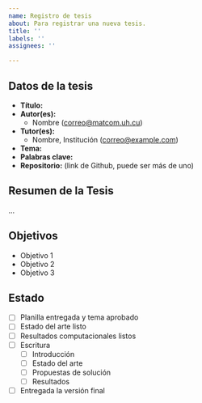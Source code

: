 ```yaml
---
name: Registro de tesis
about: Para registrar una nueva tesis.
title: ''
labels: ''
assignees: ''

---
```


## Datos de la tesis

- **Título:**
- **Autor(es):**
    - Nombre (correo@matcom.uh.cu)
- **Tutor(es):**
    - Nombre, Institución (correo@example.com)
- **Tema:**
- **Palabras clave:** 
- **Repositorio:** (link de Github, puede ser más de uno)

## Resumen de la Tesis

...

## Objetivos 

- Objetivo 1
- Objetivo 2
- Objetivo 3

## Estado

- [ ] Planilla entregada y tema aprobado
- [ ] Estado del arte listo
- [ ] Resultados computacionales listos
- [ ] Escritura
    - [ ] Introducción
    - [ ] Estado del arte
    - [ ] Propuestas de solución
    - [ ] Resultados 
- [ ] Entregada la versión final
